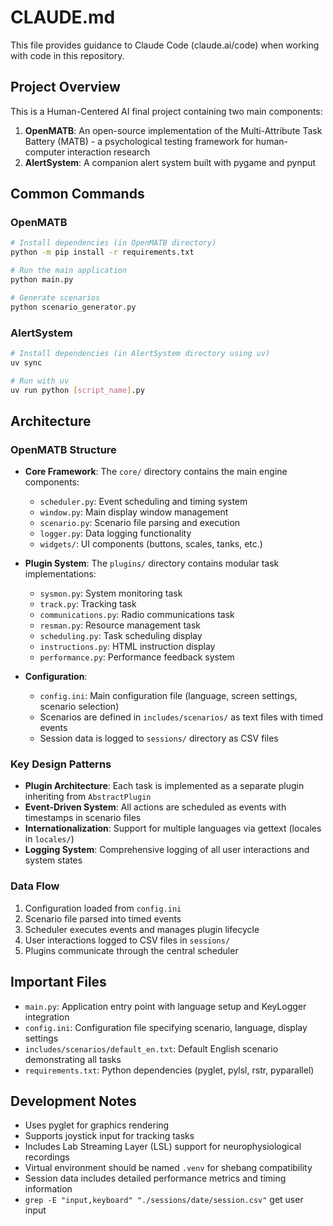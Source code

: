 # CLAUDE.md

This file provides guidance to Claude Code (claude.ai/code) when working with code in this repository.

## Project Overview

This is a Human-Centered AI final project containing two main components:

1. **OpenMATB**: An open-source implementation of the Multi-Attribute Task Battery (MATB) - a psychological testing framework for human-computer interaction research
2. **AlertSystem**: A companion alert system built with pygame and pynput

## Common Commands

### OpenMATB
```bash
# Install dependencies (in OpenMATB directory)
python -m pip install -r requirements.txt

# Run the main application
python main.py

# Generate scenarios
python scenario_generator.py
```

### AlertSystem
```bash
# Install dependencies (in AlertSystem directory using uv)
uv sync

# Run with uv
uv run python [script_name].py
```

## Architecture

### OpenMATB Structure
- **Core Framework**: The `core/` directory contains the main engine components:
  - `scheduler.py`: Event scheduling and timing system
  - `window.py`: Main display window management
  - `scenario.py`: Scenario file parsing and execution
  - `logger.py`: Data logging functionality
  - `widgets/`: UI components (buttons, scales, tanks, etc.)

- **Plugin System**: The `plugins/` directory contains modular task implementations:
  - `sysmon.py`: System monitoring task
  - `track.py`: Tracking task
  - `communications.py`: Radio communications task
  - `resman.py`: Resource management task
  - `scheduling.py`: Task scheduling display
  - `instructions.py`: HTML instruction display
  - `performance.py`: Performance feedback system

- **Configuration**: 
  - `config.ini`: Main configuration file (language, screen settings, scenario selection)
  - Scenarios are defined in `includes/scenarios/` as text files with timed events
  - Session data is logged to `sessions/` directory as CSV files

### Key Design Patterns
- **Plugin Architecture**: Each task is implemented as a separate plugin inheriting from `AbstractPlugin`
- **Event-Driven System**: All actions are scheduled as events with timestamps in scenario files
- **Internationalization**: Support for multiple languages via gettext (locales in `locales/`)
- **Logging System**: Comprehensive logging of all user interactions and system states

### Data Flow
1. Configuration loaded from `config.ini`
2. Scenario file parsed into timed events
3. Scheduler executes events and manages plugin lifecycle
4. User interactions logged to CSV files in `sessions/`
5. Plugins communicate through the central scheduler

## Important Files
- `main.py`: Application entry point with language setup and KeyLogger integration
- `config.ini`: Configuration file specifying scenario, language, display settings
- `includes/scenarios/default_en.txt`: Default English scenario demonstrating all tasks
- `requirements.txt`: Python dependencies (pyglet, pylsl, rstr, pyparallel)

## Development Notes
- Uses pyglet for graphics rendering
- Supports joystick input for tracking tasks
- Includes Lab Streaming Layer (LSL) support for neurophysiological recordings
- Virtual environment should be named `.venv` for shebang compatibility
- Session data includes detailed performance metrics and timing information
- `grep -E "input,keyboard" "./sessions/date/session.csv"` get user input